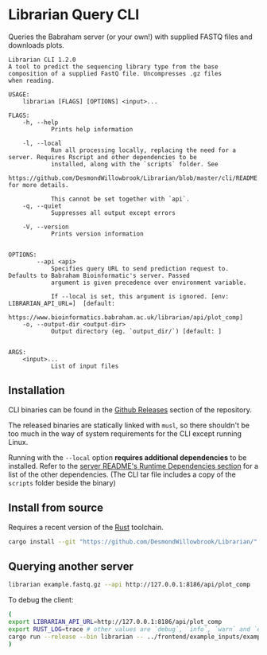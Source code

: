 # Librarian Query CLI

Queries the Babraham server (or your own!) with supplied FASTQ files and downloads plots.

```
Librarian CLI 1.2.0
A tool to predict the sequencing library type from the base composition of a supplied FastQ file. Uncompresses .gz files
when reading.

USAGE:
    librarian [FLAGS] [OPTIONS] <input>...

FLAGS:
    -h, --help       
            Prints help information

    -l, --local      
            Run all processing locally, replacing the need for a server. Requires Rscript and other dependencies to be
            installed, along with the `scripts` folder. See
            https://github.com/DesmondWillowbrook/Librarian/blob/master/cli/README.md for more details.
            
            This cannot be set together with `api`.
    -q, --quiet      
            Suppresses all output except errors

    -V, --version    
            Prints version information


OPTIONS:
        --api <api>                  
            Specifies query URL to send prediction request to. Defaults to Babraham Bioinformatic's server. Passed
            argument is given precedence over environment variable.
            
            If --local is set, this argument is ignored. [env: LIBRARIAN_API_URL=]  [default:
            https://www.bioinformatics.babraham.ac.uk/librarian/api/plot_comp]
    -o, --output-dir <output-dir>    
            Output directory (eg. `output_dir/`) [default: ]


ARGS:
    <input>...    
            List of input files
```

## Installation

CLI binaries can be found in the [Github Releases](https://github.com/DesmondWillowbrook/Librarian/releases) section of the repository.

The released binaries are statically linked with `musl`, so there shouldn't be too much in the way of system requirements for the CLI except running Linux.

Running with the `--local` option **requires additional dependencies** to be installed. Refer to the [server README's Runtime Dependencies section](../server/README.md#runtime-dependencies) for a list of the other dependencies. (The CLI tar file includes a copy of the `scripts` folder beside the binary)

## Install from source
Requires a recent version of the [Rust](https://rust-lang.org) toolchain. 
```bash
cargo install --git "https://github.com/DesmondWillowbrook/Librarian/" cli
```

## Querying another server
```bash
librarian example.fastq.gz --api http://127.0.0.1:8186/api/plot_comp
```

To debug the client:
```bash
(
export LIBRARIAN_API_URL=http://127.0.0.1:8186/api/plot_comp
export RUST_LOG=trace # other values are `debug`, `info`, `warn` and `error` - default is `info`
cargo run --release --bin librarian -- ../frontend/example_inputs/example_inputs/*
)
```
